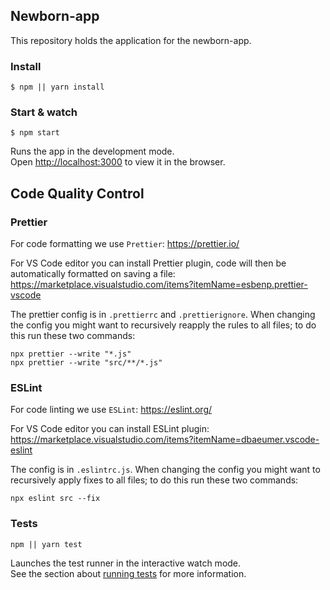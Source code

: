 ## Newborn-app

This repository holds the application for the newborn-app.

### Install

```
$ npm || yarn install
```

### Start & watch

```
$ npm start
```

Runs the app in the development mode.<br>
Open [http://localhost:3000](http://localhost:3000) to view it in the browser.

## Code Quality Control

### Prettier

For code formatting we use `Prettier`: https://prettier.io/

For VS Code editor you can install Prettier plugin, code will then be automatically formatted on saving a file: https://marketplace.visualstudio.com/items?itemName=esbenp.prettier-vscode

The prettier config is in `.prettierrc` and `.prettierignore`. When changing the config you might want to recursively reapply the rules to all files; to do this run these two commands:

```
npx prettier --write "*.js"
npx prettier --write "src/**/*.js"
```

### ESLint

For code linting we use `ESLint`: https://eslint.org/

For VS Code editor you can install ESLint plugin: https://marketplace.visualstudio.com/items?itemName=dbaeumer.vscode-eslint

The config is in `.eslintrc.js`. When changing the config you might want to recursively apply fixes to all files; to do this run these two commands:

```
npx eslint src --fix
```

### Tests

```
npm || yarn test
```

Launches the test runner in the interactive watch mode.<br>
See the section about [running tests](https://facebook.github.io/create-react-app/docs/running-tests) for more information.
